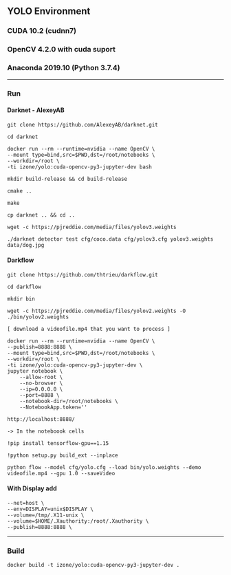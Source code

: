 ## YOLO Environment
### CUDA 10.2 (cudnn7)
### OpenCV 4.2.0 with cuda suport
### Anaconda 2019.10 (Python 3.7.4)
-----
### Run

#### Darknet - AlexeyAB
```
git clone https://github.com/AlexeyAB/darknet.git

cd darknet
```
```
docker run --rm --runtime=nvidia --name OpenCV \
--mount type=bind,src=$PWD,dst=/root/notebooks \
--workdir=/root \
-ti izone/yolo:cuda-opencv-py3-jupyter-dev bash
```
```
mkdir build-release && cd build-release

cmake ..

make

cp darknet .. && cd ..

wget -c https://pjreddie.com/media/files/yolov3.weights
```
```
./darknet detector test cfg/coco.data cfg/yolov3.cfg yolov3.weights data/dog.jpg
```

#### Darkflow
```
git clone https://github.com/thtrieu/darkflow.git

cd darkflow

mkdir bin

wget -c https://pjreddie.com/media/files/yolov2.weights -O ./bin/yolov2.weights

[ download a videofile.mp4 that you want to process ]
```
```
docker run --rm --runtime=nvidia --name OpenCV \
--publish=8888:8888 \
--mount type=bind,src=$PWD,dst=/root/notebooks \
--workdir=/root \
-ti izone/yolo:cuda-opencv-py3-jupyter-dev \
jupyter notebook \
	--allow-root \
	--no-browser \
	--ip=0.0.0.0 \
	--port=8888 \
	--notebook-dir=/root/notebooks \
	--NotebookApp.token=''
```
```
http://localhost:8888/
```
```
-> In the noteboook cells

!pip install tensorflow-gpu==1.15

!python setup.py build_ext --inplace

python flow --model cfg/yolo.cfg --load bin/yolo.weights --demo videofile.mp4 --gpu 1.0 --saveVideo
```

#### With Display add
```
--net=host \
--env=DISPLAY=unix$DISPLAY \
--volume=/tmp/.X11-unix \
--volume=$HOME/.Xauthority:/root/.Xauthority \
--publish=8888:8888 \
```

-----
### Build
```
docker build -t izone/yolo:cuda-opencv-py3-jupyter-dev .
```
